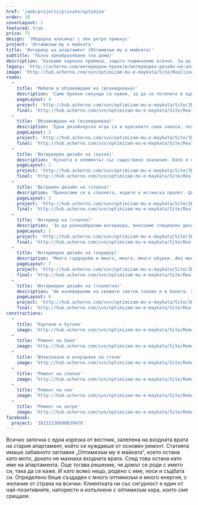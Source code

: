 ```yaml
---
href: '/web/projects/private/optimism'
order: 10
coverLayout: 1
featured: true
price: 75
design: '(Модерна класика) с лек ретро привкус'
project: 'Оптимизъм му е майката'
title: 'Интериор на апартамент (Оптимизъм му е майката)'
subtitle: 'Пълно преобразяване (на дома)'
description: 'Казваме коренна промяна, защото подменихме всичко. За да сме сигурни, че няма да имаме проблеми на по-късен етап, сменихме ВиК и електроинсталациите, елиминирахме стари течове, изправихме стени, а където имаше нужда, направихме нова замазка.'
legacy: 'http://acherno.com/интериорни-проекти/интериорен-дизайн-на-апартаменти/оптимизъм/интериор.html'
image: 'http://hub.acherno.com/svn/optimizam-mu-e-maykata/Site/Realizacia/spalnq_snimka_06.jpg'
rooms:
  -
    title: 'Мебели и обзавеждане на (всекидневна)'
    description: 'Само броени секунди са нужни, за да се потопите в една специална атмосфера, достойна да се конкурира с атмосферата в модерен нюйоркски хол. Приглушена светлина, комбинирана с гланцови рафтове и декоративни камъни по стената.'
    pageLayout: 4
    project: 'http://hub.acherno.com/svn/optimizam-mu-e-maykata/Site/3D/hol_3D_03.jpg'
    final: 'http://hub.acherno.com/svn/optimizam-mu-e-maykata/Site/Realizacia/hol_snimka_03.jpg'
  -
    title: 'Обзавеждане на (всекидневна)'
    description: 'Една дизайнерска игра са и красивите сиви завеси, поставени по уникален и нестандартен начин, без да скриват прекрасната гледка, която се открива от френските прозорци.'
    pageLayout: 2
    project: 'http://hub.acherno.com/svn/optimizam-mu-e-maykata/Site/3D/hol_3D_05.jpg'
    final: 'http://hub.acherno.com/svn/optimizam-mu-e-maykata/Site/Realizacia/hol_snimka_05.jpg'
  -
    title: 'Интериорен дизайн на (кухня)'
    description: 'Кухнята е елементът със съществено значение. Бяло и просторно, ретро с модерен привкус и не на последно място, удобно. Уредите са вградени. Мебелите са по поръчка. За всичко е предвидено място, така че да е прибрано и изчистено.'
    pageLayout: 1
    project: 'http://hub.acherno.com/svn/optimizam-mu-e-maykata/Site/3D/kuhnq_3D_02_01.jpg'
    final: 'http://hub.acherno.com/svn/optimizam-mu-e-maykata/Site/Realizacia/kuhnq_snimka_02.jpg'
  -
    title: 'Вътрешен дизайн на (спалня)'
    description: 'Пренасяме се в спалнята, където е истинска пролет. Цъфнали рози обграждат леглото. Акцентирахме с нестандартни нощни лампи, спускащи се от тавана.'
    pageLayout: 3
    project: 'http://hub.acherno.com/svn/optimizam-mu-e-maykata/Site/3D/spalnq_3D_06.jpg'
    final: 'http://hub.acherno.com/svn/optimizam-mu-e-maykata/Site/Realizacia/spalnq_snimka_06.jpg'
  -
    title: 'Интериор на (спалня)'
    description: 'За да разнообразим интериора, внесохме специален декоративен елемент над леглото, който комбинирахме със същия десен плътни завеси.'
    pageLayout: 1
    project: 'http://hub.acherno.com/svn/optimizam-mu-e-maykata/Site/3D/spalnq_3D_07.jpg'
    final: 'http://hub.acherno.com/svn/optimizam-mu-e-maykata/Site/Realizacia/spalnq_snimka_05.jpg'
  -
    title: 'Интериорен дизайн на (коридор)'
    description: 'Много гардероби и много, много, много обувки. Ако можеше да сложим още гардероби за още обувки, би било най-добре, но уви, това беше максимумът. Изстискахме от пространството всичко, което успяхме.'
    pageLayout: 7
    project: 'http://hub.acherno.com/svn/optimizam-mu-e-maykata/Site/3D/antre_3D_01.jpg'
    final: 'http://hub.acherno.com/svn/optimizam-mu-e-maykata/Site/Realizacia/antre_snimka_01.jpg'
  -
    title: 'Интериорен дизайн на (тоалетна)'
    description: 'Не изневерихме на свежите светли тонове и в банята. За нея подбрахме бяла санитария, която да изпъкне на фона на бежовите плочки. Обособихме и сравнително просторна душ-кабина, която преградихме със стъклен параван.'
    pageLayout: 8
    project: 'http://hub.acherno.com/svn/optimizam-mu-e-maykata/Site/3D/banq_3D_09.jpg'
    final: 'http://hub.acherno.com/svn/optimizam-mu-e-maykata/Site/Realizacia/banq_snimka_09.jpg'
constructions:
  - 
    title: 'Къртене и бутане'
    image: 'http://hub.acherno.com/svn/optimizam-mu-e-maykata/Site/Remonti/hol_remont_05.JPG'
  - 
    title: 'Ремонт на баня'
    image: 'http://hub.acherno.com/svn/optimizam-mu-e-maykata/Site/Remonti/banq_remont_08.JPG'
  - 
    title: 'Шпакловане и изправяне на стени'
    image: 'http://hub.acherno.com/svn/optimizam-mu-e-maykata/Site/Remonti/spalnq_remont_07_01.JPG'
  - 
    title: 'Ремонт на спалня'
    image: 'http://hub.acherno.com/svn/optimizam-mu-e-maykata/Site/Remonti/spalnq_remont_05_01.JPG'
  - 
    title: 'Ремонт на хол'
    image: 'http://hub.acherno.com/svn/optimizam-mu-e-maykata/Site/Remonti/hol_remont_05.JPG'
  - 
    title: 'Ремонт на антре'
    image: 'http://hub.acherno.com/svn/optimizam-mu-e-maykata/Site/Remonti/antre_remont_01.JPG'
facebook:
  project: '10151526090839479'
---
```

Всичко започна с една изрезка от вестник, залепена на входната врата на стария апартамент, който се нуждаеше от основен ремонт. Статията имаше забавното заглавие „Оптимизъм му е майката“, което остана като мото, докато не махнаха входната врата. След това остана като име на апартамента. Още тогава решихме, че домът се роди с името си, така да се каже. И като всяко нещо, родено с име, носи и съдбата си. Определено беше създаден с много оптимизъм и много енергия, с желание от страна на всички. Клиентката ни със сигурност е един от най-позитивните, напористи и изпълнени с оптимизъм хора, които сме срещали.
